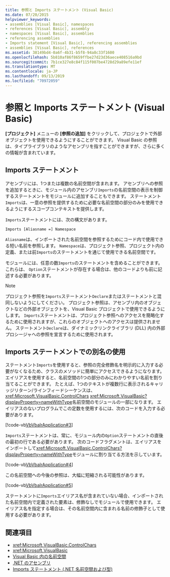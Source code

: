 ```yaml
---
title: 参照と Imports ステートメント (Visual Basic)
ms.date: 07/20/2015
helpviewer_keywords:
- assemblies [Visual Basic], namespaces
- references [Visual Basic], assembly
- namespaces [Visual Basic], assemblies
- referencing assemblies
- Imports statement [Visual Basic], referencing assemblies
- assemblies [Visual Basic], references
ms.assetid: 38149bd4-0a6f-4b31-b5f8-94a8c33f1600
ms.openlocfilehash: 5b810af86f8659ffbe27d23d36aece408516a9bd
ms.sourcegitcommit: 7b1ce327e8c84f115f007be4728d29a89efe11ef
ms.translationtype: MT
ms.contentlocale: ja-JP
ms.lasthandoff: 09/13/2019
ms.locfileid: "70972059"
---
```

# <a name="references-and-the-imports-statement-visual-basic"></a>参照と Imports ステートメント (Visual Basic)
**[プロジェクト]** メニューの **[参照の追加]** をクリックして、プロジェクトで外部オブジェクトを使用できるようにすることができます。 Visual Basic の参照は、タイプライブラリのようなアセンブリを指すことができますが、さらに多くの情報が含まれています。  
  
## <a name="the-imports-statement"></a>Imports ステートメント  
 アセンブリには、1つまたは複数の名前空間が含まれます。 アセンブリへの参照を追加するときに、モジュール内のアセンブリ`Imports`の名前空間の表示を制御するステートメントをモジュールに追加することもできます。 ステートメント`Imports`は、一意の参照を提供するために必要な名前空間の部分のみを使用できるようにするスコープコンテキストを提供します。  
  
 `Imports`ステートメントには、次の構文があります。  
  
 `Imports [Aliasname =] Namespace`  
  
 `Aliasname`は、インポートされた名前空間を参照するためにコード内で使用できる短い名前を参照します。 `Namespace`は、プロジェクト参照、プロジェクト内の定義、または前`Imports`のステートメントを通じて使用できる名前空間です。  
  
 モジュールには、任意の数`Imports`のステートメントを含めることができます。 これらは、 `Option`ステートメントが存在する場合は、他のコードよりも前に記述する必要があります。  
  
> [!NOTE]
> プロジェクト参照を`Imports`ステートメント`Declare`またはステートメントと混同しないようにしてください。 プロジェクト参照は、アセンブリ内のオブジェクトなどの外部オブジェクトを、Visual Basic プロジェクトで使用できるようにします。 `Imports`ステートメントは、プロジェクト参照へのアクセスを簡略化するために使用されますが、これらのオブジェクトへのアクセスは提供されません。 ステートメント`Declare`は、ダイナミックリンクライブラリ (DLL) 内の外部プロシージャへの参照を宣言するために使用されます。  
  
## <a name="using-aliases-with-the-imports-statement"></a>Imports ステートメントでの別名の使用  
 ステートメント`Imports`を使用すると、参照の完全修飾名を明示的に入力する必要がなくなるため、クラスのメソッドに簡単にアクセスできるようになります。 エイリアスを使用すると、名前空間の1つの部分のみにわかりやすい名前を割り当てることができます。 たとえば、1つのテキストが複数行に表示されるキャリッジリターン/ラインフィードシーケンスは、 <xref:Microsoft.VisualBasic.ControlChars> <xref:Microsoft.VisualBasic?displayProperty=nameWithType>名前空間のモジュールの一部になります。 エイリアスのないプログラムでこの定数を使用するには、次のコードを入力する必要があります。  
  
 [!code-vb[VbVbalrApplication#3](~/samples/snippets/visualbasic/VS_Snippets_VBCSharp/VbVbalrApplication/VB/Class1.vb#3)]  
  
 `Imports`ステートメントは、常に、モジュール内の`Option`ステートメントの直後の最初の行である必要があります。 次のコードフラグメントは、エイリアスをインポートして<xref:Microsoft.VisualBasic.ControlChars?displayProperty=nameWithType>モジュールに割り当てる方法を示しています。  
  
 [!code-vb[VbVbalrApplication#4](~/samples/snippets/visualbasic/VS_Snippets_VBCSharp/VbVbalrApplication/VB/Class1.vb#4)]  
  
 この名前空間への今後の参照は、大幅に短縮される可能性があります。  
  
 [!code-vb[VbVbalrApplication#5](~/samples/snippets/visualbasic/VS_Snippets_VBCSharp/VbVbalrApplication/VB/Class1.vb#5)]  
  
 ステートメントに`Imports`エイリアス名が含まれていない場合、インポートされた名前空間内で定義された要素は、修飾なしでモジュールで使用できます。 エイリアス名を指定する場合は、その名前空間内に含まれる名前の修飾子として使用する必要があります。  
  
## <a name="see-also"></a>関連項目

- <xref:Microsoft.VisualBasic.ControlChars>
- <xref:Microsoft.VisualBasic>
- [Visual Basic 内の名前空間](namespaces.md)
- [.NET のアセンブリ](../../../standard/assembly/index.md)
- [Imports ステートメント (.NET 名前空間および型)](../../language-reference/statements/imports-statement-net-namespace-and-type.md)
